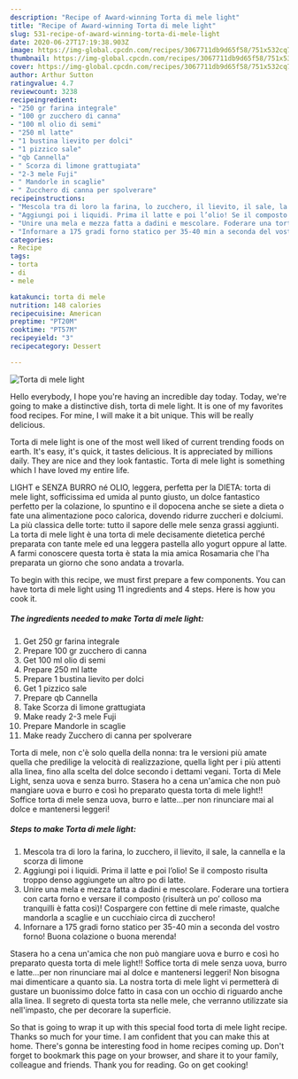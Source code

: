 ```yaml
---
description: "Recipe of Award-winning Torta di mele light"
title: "Recipe of Award-winning Torta di mele light"
slug: 531-recipe-of-award-winning-torta-di-mele-light
date: 2020-06-27T17:19:38.903Z
image: https://img-global.cpcdn.com/recipes/3067711db9d65f58/751x532cq70/torta-di-mele-light-recipe-main-photo.jpg
thumbnail: https://img-global.cpcdn.com/recipes/3067711db9d65f58/751x532cq70/torta-di-mele-light-recipe-main-photo.jpg
cover: https://img-global.cpcdn.com/recipes/3067711db9d65f58/751x532cq70/torta-di-mele-light-recipe-main-photo.jpg
author: Arthur Sutton
ratingvalue: 4.7
reviewcount: 3238
recipeingredient:
- "250 gr farina integrale"
- "100 gr zucchero di canna"
- "100 ml olio di semi"
- "250 ml latte"
- "1 bustina lievito per dolci"
- "1 pizzico sale"
- "qb Cannella"
- " Scorza di limone grattugiata"
- "2-3 mele Fuji"
- " Mandorle in scaglie"
- " Zucchero di canna per spolverare"
recipeinstructions:
- "Mescola tra di loro la farina, lo zucchero, il lievito, il sale, la cannella e la scorza di limone"
- "Aggiungi poi i liquidi. Prima il latte e poi l’olio! Se il composto risulta troppo denso aggiungete un altro po di latte."
- "Unire una mela e mezza fatta a dadini e mescolare. Foderare una tortiera con carta forno e versare il composto (risulterà un po’ colloso ma tranquilli è fatta così)! Cospargere con fettine di mele rimaste, qualche mandorla a scaglie e un cucchiaio circa di zucchero!"
- "Infornare a 175 gradi forno statico per 35-40 min a seconda del vostro forno! Buona colazione o buona merenda!"
categories:
- Recipe
tags:
- torta
- di
- mele

katakunci: torta di mele 
nutrition: 148 calories
recipecuisine: American
preptime: "PT20M"
cooktime: "PT57M"
recipeyield: "3"
recipecategory: Dessert

---
```



![Torta di mele light](https://img-global.cpcdn.com/recipes/3067711db9d65f58/751x532cq70/torta-di-mele-light-recipe-main-photo.jpg)

Hello everybody, I hope you're having an incredible day today. Today, we're going to make a distinctive dish, torta di mele light. It is one of my favorites food recipes. For mine, I will make it a bit unique. This will be really delicious.

Torta di mele light is one of the most well liked of current trending foods on earth. It's easy, it's quick, it tastes delicious. It is appreciated by millions daily. They are nice and they look fantastic. Torta di mele light is something which I have loved my entire life.

LIGHT e SENZA BURRO né OLIO, leggera, perfetta per la DIETA: torta di mele light, sofficissima ed umida al punto giusto, un dolce fantastico perfetto per la colazione, lo spuntino e il dopocena anche se siete a dieta o fate una alimentazione poco calorica, dovendo ridurre zuccheri e dolciumi. La più classica delle torte: tutto il sapore delle mele senza grassi aggiunti. La torta di mele light è una torta di mele decisamente dietetica perché preparata con tante mele ed una leggera pastella allo yogurt oppure al latte. A farmi conoscere questa torta è stata la mia amica Rosamaria che l&#39;ha preparata un giorno che sono andata a trovarla.


To begin with this recipe, we must first prepare a few components. You can have torta di mele light using 11 ingredients and 4 steps. Here is how you cook it.

<!--inarticleads1-->

##### The ingredients needed to make Torta di mele light:

1. Get 250 gr farina integrale
1. Prepare 100 gr zucchero di canna
1. Get 100 ml olio di semi
1. Prepare 250 ml latte
1. Prepare 1 bustina lievito per dolci
1. Get 1 pizzico sale
1. Prepare qb Cannella
1. Take  Scorza di limone grattugiata
1. Make ready 2-3 mele Fuji
1. Prepare  Mandorle in scaglie
1. Make ready  Zucchero di canna per spolverare


Torta di mele, non c&#39;è solo quella della nonna: tra le versioni più amate quella che predilige la velocità di realizzazione, quella light per i più attenti alla linea, fino alla scelta del dolce secondo i dettami vegani. Torta di Mele Light, senza uova e senza burro. Stasera ho a cena un&#39;amica che non può mangiare uova e burro e così ho preparato questa torta di mele light!! Soffice torta di mele senza uova, burro e latte…per non rinunciare mai al dolce e mantenersi leggeri! 

<!--inarticleads2-->

##### Steps to make Torta di mele light:

1. Mescola tra di loro la farina, lo zucchero, il lievito, il sale, la cannella e la scorza di limone
1. Aggiungi poi i liquidi. Prima il latte e poi l’olio! Se il composto risulta troppo denso aggiungete un altro po di latte.
1. Unire una mela e mezza fatta a dadini e mescolare. Foderare una tortiera con carta forno e versare il composto (risulterà un po’ colloso ma tranquilli è fatta così)! Cospargere con fettine di mele rimaste, qualche mandorla a scaglie e un cucchiaio circa di zucchero!
1. Infornare a 175 gradi forno statico per 35-40 min a seconda del vostro forno! Buona colazione o buona merenda!


Stasera ho a cena un&#39;amica che non può mangiare uova e burro e così ho preparato questa torta di mele light!! Soffice torta di mele senza uova, burro e latte…per non rinunciare mai al dolce e mantenersi leggeri! Non bisogna mai dimenticare a quanto sia. La nostra torta di mele light vi permetterà di gustare un buonissimo dolce fatto in casa con un occhio di riguardo anche alla linea. Il segreto di questa torta sta nelle mele, che verranno utilizzate sia nell&#39;impasto, che per decorare la superficie. 

So that is going to wrap it up with this special food torta di mele light recipe. Thanks so much for your time. I am confident that you can make this at home. There's gonna be interesting food in home recipes coming up. Don't forget to bookmark this page on your browser, and share it to your family, colleague and friends. Thank you for reading. Go on get cooking!

